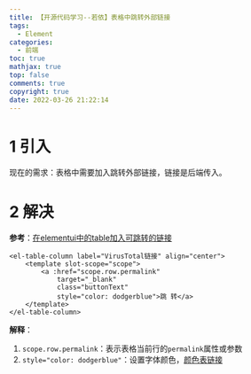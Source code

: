 ```yaml
---
title: 【开源代码学习--若依】表格中跳转外部链接
tags:
  - Element
categories:
  - 前端
toc: true
mathjax: true
top: false
comments: true
copyright: true
date: 2022-03-26 21:22:14
---
```


# 1 引入

现在的需求：表格中需要加入跳转外部链接，链接是后端传入。

# 2 解决

**参考**：[在elementui中的table加入可跳转的链接](https://blog.csdn.net/caimaomaocai/article/details/81334641)

```vue
<el-table-column label="VirusTotal链接" align="center">
    <template slot-scope="scope">
		<a :href="scope.row.permalink"
   			target="_blank"
   			class="buttonText"
   			style="color: dodgerblue">跳 转</a>
    </template>
</el-table-column>
```

**解释**：

1. `scope.row.permalink`：表示表格当前行的`permalink`属性或参数
2. `style="color: dodgerblue"`：设置字体颜色，[颜色表链接](http://xh.5156edu.com/page/z1015m9220j18754.html)
